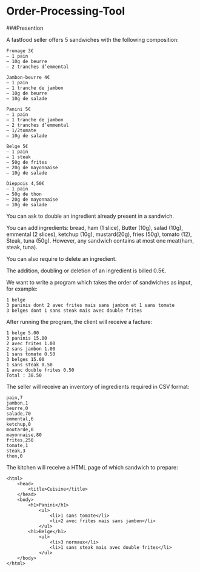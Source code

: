 # Order-Processing-Tool

###Presention

A fastfood seller offers 5 sandwiches with the following composition:

	Fromage 3€
	— 1 pain
	— 10g de beurre
	— 2 tranches d’emmental
	
	Jambon-beurre 4€
	— 1 pain
	— 1 tranche de jambon
	— 10g de beurre
	— 10g de salade
	
	Panini 5€
	— 1 pain
	— 1 tranche de jambon
	— 2 tranches d’emmental
	— 1/2tomate
	— 10g de salade
	
	Belge 5€
	— 1 pain
	— 1 steak
	— 50g de frites
	— 20g de mayonnaise
	— 10g de salade
	
	Dieppois 4,50€
	— 1 pain
	— 50g de thon
	— 20g de mayonnaise
	— 10g de salade

You can ask to double an ingredient already present in a sandwich.

You can add ingredients: bread, ham (1 slice), Butter (10g), salad (10g), emmental (2 slices), ketchup (10g), mustard(20g), fries (50g), tomato (12), Steak, tuna (50g). However, any sandwich contains at most one meat(ham, steak, tuna).

You can also require to delete an ingredient.

The addition, doubling or deletion of an ingredient is billed 0.5€.

We want to write a program which takes the order of sandwiches as input, for example:
	
	1 belge
	3 paninis dont 2 avec frites mais sans jambon et 1 sans tomate
	3 belges dont 1 sans steak mais avec double frites

After running the program, the client will receive a facture:

	1 belge 5.00
	3 paninis 15.00
	2 avec frites 1.00
	2 sans jambon 1.00
	1 sans tomate 0.50
	3 belges 15.00
	1 sans steak 0.50
	1 avec double frites 0.50
	Total : 38.50
	
The seller will receive an inventory of ingredients required in CSV format:
	
	pain,7
	jambon,1
	beurre,0
	salade,70
	emmental,6
	ketchup,0
	moutarde,0
	mayonnaise,80
	frites,250
	tomate,1
	steak,3
	thon,0
	
The kitchen will receive a HTML page of which sandwich to prepare:

	<html>
		<head>
			<title>Cuisine</title>
	 	</head>
	 	<body>
	  		<h1>Panini</h1>
	   			<ul>
		 			<li>1 sans tomate</li>
		 			<li>2 avec frites mais sans jambon</li>
	   			</ul>
	  		<h1>Belge</h1>
	   			<ul>
		 			<li>3 normaux</li>
		 			<li>1 sans steak mais avec double frites</li>
	   			</ul>
	 	</body>
    </html>
